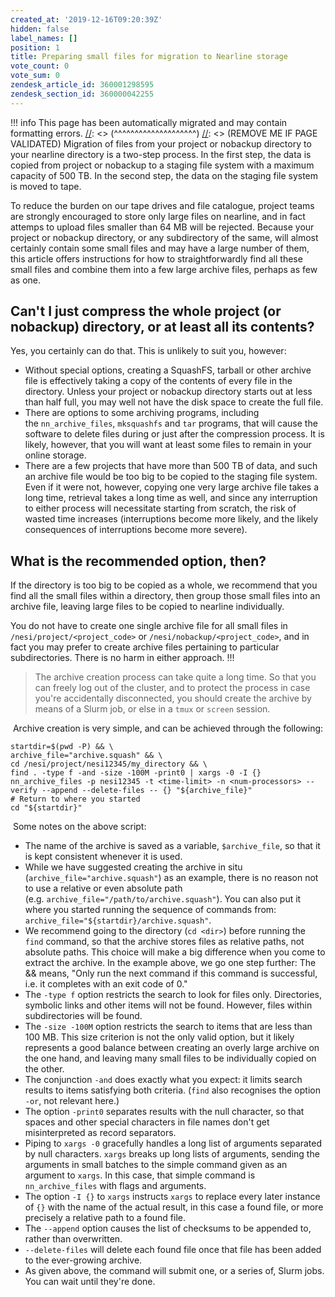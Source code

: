 ```yaml
---
created_at: '2019-12-16T09:20:39Z'
hidden: false
label_names: []
position: 1
title: Preparing small files for migration to Nearline storage
vote_count: 0
vote_sum: 0
zendesk_article_id: 360001298595
zendesk_section_id: 360000042255
---
```



[//]: <> (REMOVE ME IF PAGE VALIDATED)
[//]: <> (vvvvvvvvvvvvvvvvvvvv)
!!! info
    This page has been automatically migrated and may contain formatting errors.
[//]: <> (^^^^^^^^^^^^^^^^^^^^)
[//]: <> (REMOVE ME IF PAGE VALIDATED)
Migration of files from your project or nobackup directory to your
nearline directory is a two-step process. In the first step, the data is
copied from project or nobackup to a staging file system with a maximum
capacity of 500 TB. In the second step, the data on the staging file
system is moved to tape.

To reduce the burden on our tape drives and file catalogue, project
teams are strongly encouraged to store only large files on nearline, and
in fact attemps to upload files smaller than 64 MB will be rejected.
Because your project or nobackup directory, or any subdirectory of the
same, will almost certainly contain some small files and may have a
large number of them, this article offers instructions for how to
straightforwardly find all these small files and combine them into a few
large archive files, perhaps as few as one.

## Can't I just compress the whole project (or nobackup) directory, or at least all its contents?

Yes, you certainly can do that. This is unlikely to suit you, however:

-   Without special options, creating a SquashFS, tarball or other
    archive file is effectively taking a copy of the contents of every
    file in the directory. Unless your project or nobackup directory
    starts out at less than half full, you may well not have the disk
    space to create the full file.
-   There are options to some archiving programs, including
    the `nn_archive_files`, `mksquashfs` and `tar` programs, that will
    cause the software to delete files during or just after the
    compression process. It is likely, however, that you will want at
    least some files to remain in your online storage.
-   There are a few projects that have more than 500 TB of data, and
    such an archive file would be too big to be copied to the staging
    file system. Even if it were not, however, copying one very large
    archive file takes a long time, retrieval takes a long time as well,
    and since any interruption to either process will necessitate
    starting from scratch, the risk of wasted time increases
    (interruptions become more likely, and the likely consequences of
    interruptions become more severe).

## What is the recommended option, then?

If the directory is too big to be copied as a whole, we recommend that
you find all the small files within a directory, then group those small
files into an archive file, leaving large files to be copied to nearline
individually.

You do not have to create one single archive file for all small files in
`/nesi/project/<project_code>` or `/nesi/nobackup/<project_code>`, and
in fact you may prefer to create archive files pertaining to particular
subdirectories. There is no harm in either approach.
!!!
>
> The archive creation process can take quite a long time. So that you
> can freely log out of the cluster, and to protect the process in case
> you're accidentally disconnected, you should create the archive by
> means of a Slurm job, or else in a `tmux` or `screen` session.

 Archive creation is very simple, and can be achieved through the
following:

    startdir=$(pwd -P) && \
    archive_file="archive.squash" && \
    cd /nesi/project/nesi12345/my_directory && \
    find . -type f -and -size -100M -print0 | xargs -0 -I {} nn_archive_files -p nesi12345 -t <time-limit> -n <num-processors> --verify --append --delete-files -- {} "${archive_file}"
    # Return to where you started
    cd "${startdir}"

 Some notes on the above script:

-   The name of the archive is saved as a variable, `$archive_file`, so
    that it is kept consistent whenever it is used.
-   While we have suggested creating the archive in situ
    (`archive_file="archive.squash"`) as an example, there is no reason
    not to use a relative or even absolute path
    (e.g. `archive_file="/path/to/archive.squash"`). You can also put it
    where you started running the sequence of commands from:
    `archive_file="${startdir}/archive.squash"`.
-   We recommend going to the directory (`cd <dir>`) before running the
    `find` command, so that the archive stores files as relative paths,
    not absolute paths. This choice will make a big difference when you
    come to extract the archive. In the example above, we go one step
    further: The && means, "Only run the next command if this command is
    successful, i.e. it completes with an exit code of 0."
-   The `-type f` option restricts the search to look for files only.
    Directories, symbolic links and other items will not be found.
    However, files within subdirectories will be found.
-   The `-size -100M` option restricts the search to items that are less
    than 100 MB. This size criterion is not the only valid option, but
    it likely represents a good balance between creating an overly large
    archive on the one hand, and leaving many small files to be
    individually copied on the other. 
-   The conjunction `-and` does exactly what you expect: it limits
    search results to items satisfying both criteria. (`find` also
    recognises the option `-or`, not relevant here.)
-   The option `-print0` separates results with the null character, so
    that spaces and other special characters in file names don't get
    misinterpreted as record separators.
-   Piping to `xargs -0` gracefully handles a long list of arguments
    separated by null characters. `xargs` breaks up long lists of
    arguments, sending the arguments in small batches to the simple
    command given as an argument to `xargs`. In this case, that simple
    command is `nn_archive_files` with flags and arguments.
-   The option `-I {}` to `xargs` instructs `xargs` to replace every
    later instance of `{}` with the name of the actual result, in this
    case a found file, or more precisely a relative path to a found
    file.
-   The `--append` option causes the list of checksums to be appended
    to, rather than overwritten.
-   `--delete-files` will delete each found file once that file has been
    added to the ever-growing archive.
-   As given above, the command will submit one, or a series of, Slurm
    jobs. You can wait until they're done.

 
